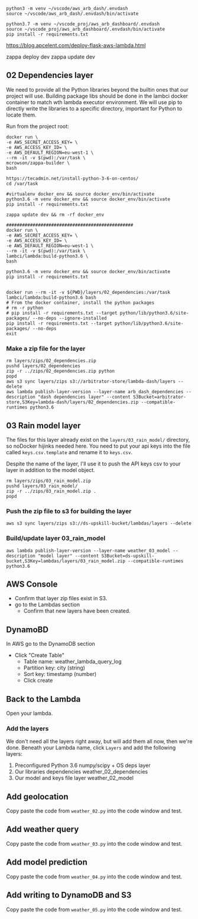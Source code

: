 ```
python3 -m venv ~/vscode/aws_arb_dash/.envdash
source ~/vscode/aws_arb_dash/.envdash/bin/activate

python3.7 -m venv ~/vscode_proj/aws_arb_dashboard/.envdash
source ~/vscode_proj/aws_arb_dashboard/.envdash/bin/activate
pip install -r requirements.txt
```

https://blog.apcelent.com/deploy-flask-aws-lambda.html

zappa deploy dev
zappa update dev
## 02 Dependencies layer
We need to provide all the Python libraries beyond the builtin ones that our project will use.
Building package libs should be done in the lambci docker container to match wth lambda executor environment. We will use pip to directly write the libraries to a specific directory, important for Python to locate them.

Run from the project root:
```Shell
docker run \
-e AWS_SECRET_ACCESS_KEY= \
-e AWS_ACCESS_KEY_ID= \
-e AWS_DEFAULT_REGION=eu-west-1 \
--rm -it -v $(pwd):/var/task \
mcrowson/zappa-builder \
bash

https://tecadmin.net/install-python-3-6-on-centos/
cd /var/task

#virtualenv docker_env && source docker_env/bin/activate
python3.6 -m venv docker_env && source docker_env/bin/activate
pip install -r requirements.txt

zappa update dev && rm -rf docker_env

################################################
docker run \
-e AWS_SECRET_ACCESS_KEY= \
-e AWS_ACCESS_KEY_ID= \
-e AWS_DEFAULT_REGION=eu-west-1 \
--rm -it -v $(pwd):/var/task \
lambci/lambda:build-python3.6 \
bash

python3.6 -m venv docker_env && source docker_env/bin/activate
pip install -r requirements.txt


docker run --rm -it -v ${PWD}/layers/02_dependencies:/var/task lambci/lambda:build-python3.6 bash
# From the docker container, install the python packages
# rm -r python
# pip install -r requirements.txt --target python/lib/python3.6/site-packages/ --no-deps --ignore-installed
pip install -r requirements.txt --target python/lib/python3.6/site-packages/ --no-deps
exit

```
### Make a zip file for the layer
```Shell
rm layers/zips/02_dependencies.zip
pushd layers/02_dependencies
zip -r ../zips/02_dependencies.zip python
popd
aws s3 sync layers/zips s3://arbitrator-store/lambda-dash/layers --delete
aws lambda publish-layer-version --layer-name arb_dash_dependencies --description "dash dependencies layer" --content S3Bucket=arbitrator-store,S3Key=lambda-dash/layers/02_dependencies.zip --compatible-runtimes python3.6

```





## 03 Rain model layer
The files for this layer already exist on the `layers/03_rain_model/` directory, so noDocker hijinks needed here.
You need to put your api keys into the file called `keys.csv.template` and rename it to `keys.csv`.

Despite the name of the layer, I'll use it to push the API keys csv to your layer in addition to the model object.
```
rm layers/zips/03_rain_model.zip
pushd layers/03_rain_model/
zip -r ../zips/03_rain_model.zip .
popd
```
### Push the zip file to s3 for building the layer
```
aws s3 sync layers/zips s3://ds-upskill-bucket/lambdas/layers --delete
```
### Build/update layer 03_rain_model
```
aws lambda publish-layer-version --layer-name weather_03_model --description "model layer" --content S3Bucket=ds-upskill-bucket,S3Key=lambdas/layers/03_rain_model.zip --compatible-runtimes python3.6
```

## AWS Console
- Confirm that layer zip files exist in S3.
- go to the Lambdas section
  - Confirm that new layers have been created.

## DynamoBD 
In AWS go to the DynamoDB section
- Click "Create Table"
  - Table name: weather_lambda_query_log
  - Partition key: city (string)
  - Sort key: timestamp (number)
  - Click create

## Back to the Lambda
Open your lambda.
### Add the layers
We don't need all the layers right away, but will add them all now, then we're done. 
Beneath your Lambda name, click `Layers` and add the following layers:
1. Preconfigured Python 3.6 numpy/scipy + OS deps layer
2. Our libraries dependencies weather_02_dependencies
3. Our model and keys file layer weather_02_model

## Add geolocation
Copy paste the code from `weather_02.py` into the code window and test.

## Add weather query
Copy paste the code from `weather_03.py` into the code window and test.

## Add model prediction
Copy paste the code from `weather_04.py` into the code window and test.

## Add writing to DynamoDB and S3
Copy paste the code from `weather_05.py` into the code window and test.